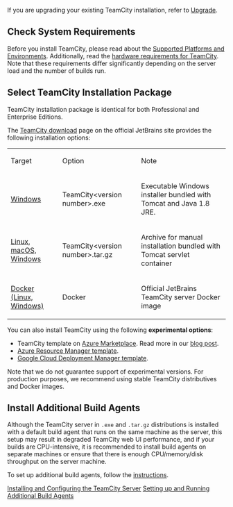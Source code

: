 [//]: # (title: Installation)
[//]: # (auxiliary-id: Installation)

If you are upgrading your existing TeamCity installation, refer to [Upgrade](upgrade.md).

## Check System Requirements

Before you install TeamCity, please read about the [Supported Platforms and Environments](supported-platforms-and-environments.md). Additionally, read the [hardware requirements for TeamCity](how-to.md#Estimate+Hardware+Requirements+for+TeamCity). Note that these requirements differ significantly depending on the server load and the number of builds run.

## Select TeamCity Installation Package

TeamCity installation package is identical for both Professional and Enterprise Editions.

The [TeamCity download](http://www.jetbrains.com/teamcity/download/) page on the official JetBrains site provides the following installation options:

<table><tr>

<td>

Target


</td>

<td>

Option


</td>

<td>

Note


</td></tr><tr>

<td>

[Windows](installing-and-configuring-the-teamcity-server.md#Installing+TeamCity+via+Windows+installation+package)


</td>

<td>

TeamCity&lt;version number&gt;.exe


</td>

<td>

Executable Windows installer bundled with Tomcat and Java 1.8 JRE.


</td></tr><tr>

<td>

[Linux, macOS, Windows](installing-and-configuring-the-teamcity-server.md#Installing+TeamCity+bundled+with+Tomcat+servlet+container+%28Linux%2C+macOS%2C+Windows%29)


</td>

<td>

TeamCity&lt;version number&gt;.tar.gz


</td>

<td>

Archive for manual installation bundled with Tomcat servlet container


</td></tr><tr>

<td>

[Docker (Linux, Windows)](https://hub.docker.com/r/jetbrains/teamcity-server/)

</td>

<td>

Docker


</td>

<td>

Official JetBrains TeamCity server Docker image


</td></tr>

</table>

You can also install TeamCity using the following __experimental options__:
* TeamCity template on [Azure Marketplace](https://azuremarketplace.microsoft.com/en-en/marketplace/apps/jetbrains.teamcity?tab=Overview). Read more in our [blog post](https://blog.jetbrains.com/teamcity/2018/09/teamcity-on-azure-marketplace/).
* [Azure Resource Manager template](https://github.com/JetBrains/teamcity-azure-template).
* [Google Cloud Deployment Manager template](https://github.com/JetBrains/teamcity-google-template).

<note>
Note that we do not guarantee support of experimental versions. For production purposes, we recommend using stable TeamCity distributives and Docker images.
</note>

## Install Additional Build Agents

Although the TeamCity server in `.exe` and `.tar.gz` distributions is installed with a default build agent that runs on the same machine as the server, this setup may result in degraded TeamCity web UI performance, and if your builds are CPU\-intensive, it is recommended to install build agents on separate machines or ensure that there is enough CPU/memory/disk throughput on the server machine.

To set up additional build agents, follow the [instructions](setting-up-and-running-additional-build-agents.md).

<seealso>
        <category ref="installation">
            <a href="installing-and-configuring-the-teamcity-server.md">Installing and Configuring the TeamCity Server</a>
            <a href="setting-up-and-running-additional-build-agents.md">Setting up and Running Additional Build Agents</a>
        </category>
</seealso>